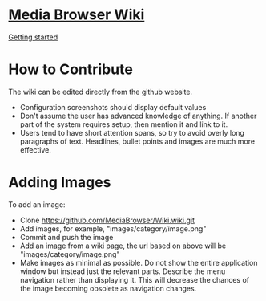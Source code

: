 [Media Browser Wiki](https://github.com/MediaBrowser/Wiki/wiki)
====

[Getting started](https://github.com/MediaBrowser/Wiki/wiki)
  
  


How to Contribute
====

The wiki can be edited directly from the github website. 

* Configuration screenshots should display default values
* Don't assume the user has advanced knowledge of anything. If another part of the system requires setup, then mention it and link to it.
* Users tend to have short attention spans, so try to avoid overly long paragraphs of text. Headlines, bullet points and images are much more effective.

Adding Images
====

To add an image:

* Clone https://github.com/MediaBrowser/Wiki.wiki.git
* Add images, for example, "images/category/image.png"
* Commit and push the image
* Add an image from a wiki page, the url based on above will be "images/category/image.png"
* Make images as minimal as possible. Do not show the entire application window but instead just the relevant parts. Describe the menu navigation rather than displaying it. This will decrease the chances of the image becoming obsolete as navigation changes.
